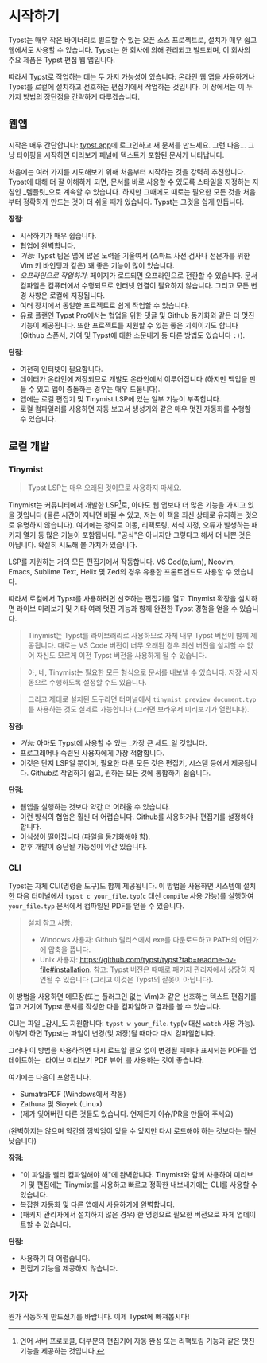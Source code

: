# 시작하기

Typst는 매우 작은 바이너리로 빌드할 수 있는 오픈 소스 프로젝트로, 설치가 매우 쉽고 웹에서도 사용할 수 있습니다. Typst는 한 회사에 의해 관리되고 빌드되며, 이 회사의 주요 제품은 Typst 편집 웹 앱입니다.

따라서 Typst로 작업하는 데는 두 가지 가능성이 있습니다: 온라인 웹 앱을 사용하거나 Typst를 로컬에 설치하고 선호하는 편집기에서 작업하는 것입니다. 이 장에서는 이 두 가지 방법의 장단점을 간략하게 다루겠습니다.

## 웹앱

시작은 매우 간단합니다: [typst.app](https://typst.app)에 로그인하고 새 문서를 만드세요. 그런 다음... 그냥 타이핑을 시작하면 미리보기 패널에 텍스트가 포함된 문서가 나타납니다.

처음에는 여러 가지를 시도해보기 위해 처음부터 시작하는 것을 강력히 추천합니다. Typst에 대해 더 잘 이해하게 되면, 문서를 바로 사용할 수 있도록 스타일을 지정하는 지침인 _템플릿_으로 계속할 수 있습니다. 하지만 그때에도 때로는 필요한 모든 것을 처음부터 정확하게 만드는 것이 더 쉬울 때가 있습니다. Typst는 그것을 쉽게 만듭니다.

**장점**:

- 시작하기가 매우 쉽습니다.
- 협업에 완벽합니다.
- _기능:_ Typst 팀은 앱에 많은 노력을 기울여서 (스마트 사전 검사나 전문가를 위한 Vim 키 바인딩과 같은) 꽤 좋은 기능이 많이 있습니다.
- _오프라인으로 작업하기_: 페이지가 로드되면 오프라인으로 전환할 수 있습니다. 문서 컴파일은 컴퓨터에서 수행되므로 인터넷 연결이 필요하지 않습니다. 그리고 모든 변경 사항은 로컬에 저장됩니다.
- 여러 장치에서 동일한 프로젝트로 쉽게 작업할 수 있습니다.
- 유료 플랜인 Typst Pro에서는 협업을 위한 댓글 및 Github 동기화와 같은 더 멋진 기능이 제공됩니다.
  또한 프로젝트를 지원할 수 있는 좋은 기회이기도 합니다 (Github 스폰서, 기여 및 Typst에 대한 소문내기 등 다른 방법도 있습니다 `:)`).

**단점**:

- 여전히 인터넷이 필요합니다.
- 데이터가 온라인에 저장되므로 개발도 온라인에서 이루어집니다 (하지만 백업을 만들 수 있고 앱이 충돌하는 경우는 매우 드뭅니다).
- 앱에는 로컬 편집기 및 Tinymist LSP에 있는 일부 기능이 부족합니다.
- 로컬 컴파일러를 사용하면 자동 보고서 생성기와 같은 매우 멋진 자동화를 수행할 수 있습니다.


## 로컬 개발

### Tinymist

> Typst LSP는 매우 오래된 것이므로 사용하지 마세요.

Tinymist는 커뮤니티에서 개발한 LSP[^1]로, 아마도 웹 앱보다 더 많은 기능을 가지고 있을 것입니다 (물론 시간이 지나면 바뀔 수 있고, 저는 이 책을 최신 상태로 유지하는 것으로 유명하지 않습니다). 여기에는 정의로 이동, 리팩토링, 서식 지정, 오류가 발생하는 패키지 열기 등 많은 기능이 포함됩니다. "공식"은 아니지만 그렇다고 해서 더 나쁜 것은 아닙니다. 확실히 시도해 볼 가치가 있습니다.

LSP를 지원하는 거의 모든 편집기에서 작동합니다. VS Cod(e,ium), Neovim, Emacs, Sublime Text, Helix 및 Zed의 경우 유용한 프론트엔드도 사용할 수 있습니다.

따라서 로컬에서 Typst를 사용하려면 선호하는 편집기를 열고 Tinymist 확장을 설치하면 라이브 미리보기 및 기타 여러 멋진 기능과 함께 완전한 Typst 경험을 얻을 수 있습니다.

> Tinymist는 Typst를 라이브러리로 사용하므로 자체 내부 Typst 버전이 함께 제공됩니다. 때로는 VS Code 버전이 너무 오래된 경우 최신 버전을 설치할 수 없어 자신도 모르게 이전 Typst 버전을 사용하게 될 수 있습니다.

> 아, 네, Tinymist는 필요한 모든 형식으로 문서를 내보낼 수 있습니다. 저장 시 자동으로 수행하도록 설정할 수도 있습니다.

> 그리고 제대로 설치된 도구라면 터미널에서 `tinymist preview document.typ`를 사용하는 것도 실제로 가능합니다 (그러면 브라우저 미리보기가 열립니다).

**장점:**

- _기능:_ 아마도 Typst에 사용할 수 있는 _가장 큰 세트_일 것입니다.
- 프로그래머나 숙련된 사용자에게 가장 적합합니다.
- 이것은 단지 LSP일 뿐이며, 필요한 다른 모든 것은 편집기, 시스템 등에서 제공됩니다. Github로 작업하기 쉽고, 원하는 모든 것에 통합하기 쉽습니다.

**단점:**

- 웹앱을 실행하는 것보다 약간 더 어려울 수 있습니다.
- 이런 방식의 협업은 훨씬 더 어렵습니다. Github를 사용하거나 편집기를 설정해야 합니다.
- 이식성이 떨어집니다 (파일을 동기화해야 함).
- 향후 개발이 중단될 가능성이 약간 있습니다.

### CLI

Typst는 자체 CLI(명령줄 도구)도 함께 제공됩니다. 이 방법을 사용하면 시스템에 설치한 다음 터미널에서 `typst c your_file.typ`(`c` 대신 `compile` 사용 가능)를 실행하여 `your_file.typ` 문서에서 컴파일된 PDF를 얻을 수 있습니다.

> 설치 참고 사항:
> - Windows 사용자: Github 릴리스에서 exe를 다운로드하고 PATH의 어딘가에 압축을 풉니다.
> - Unix 사용자: https://github.com/typst/typst?tab=readme-ov-file#installation.
>   참고: Typst 버전은 때때로 패키지 관리자에서 상당히 지연될 수 있습니다 (그리고 이것은 Typst의 잘못이 아닙니다).

이 방법을 사용하면 메모장(또는 플러그인 없는 Vim)과 같은 선호하는 텍스트 편집기를 열고 거기에 Typst 문서를 작성한 다음 컴파일하고 결과를 볼 수 있습니다.

CLI는 파일 _감시_도 지원합니다: `typst w your_file.typ`(`w` 대신 `watch` 사용 가능). 이렇게 하면 Typst는 파일이 변경(및 저장)될 때마다 다시 컴파일합니다.

그러나 이 방법을 사용하려면 다시 로드할 필요 없이 변경될 때마다 표시되는 PDF를 업데이트하는 _라이브 미리보기 PDF 뷰어_를 사용하는 것이 좋습니다.

여기에는 다음이 포함됩니다.

- SumatraPDF (Windows에서 작동)
- Zathura 및 Sioyek (Linux)
- (제가 잊어버린 다른 것들도 있습니다. 언제든지 이슈/PR을 만들어 주세요)

(완벽하지는 않으며 약간의 깜박임이 있을 수 있지만 다시 로드해야 하는 것보다는 훨씬 낫습니다)

**장점:**
- "이 파일을 빨리 컴파일해야 해"에 완벽합니다. Tinymist와 함께 사용하여 미리보기 및 편집에는 Tinymist를 사용하고 빠르고 정확한 내보내기에는 CLI를 사용할 수 있습니다.
- 복잡한 자동화 및 다른 앱에서 사용하기에 완벽합니다.
- (패키지 관리자에서 설치하지 않은 경우) 한 명령으로 필요한 버전으로 자체 업데이트할 수 있습니다.

**단점:**
- 사용하기 더 어렵습니다.
- 편집기 기능을 제공하지 않습니다.

## 가자

뭔가 작동하게 만드셨기를 바랍니다. 이제 Typst에 빠져봅시다!

[^1]: 언어 서버 프로토콜, 대부분의 편집기에 자동 완성 또는 리팩토링 기능과 같은 멋진 기능을 제공하는 것입니다.
